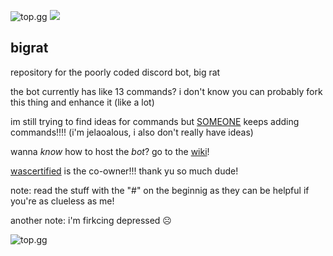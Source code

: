 ![top.gg](https://top.gg/api/widget/servers/1186799032899743835.svg)
![](https://bigrat.monster/media/bigrat.jpg)
## bigrat
repository for the poorly coded discord bot, big rat

the bot currently has like 13 commands? i don't know
you can probably fork this thing and enhance it (like a lot)

im still trying to find ideas for commands but [SOMEONE](https://github.com/wascertified/) keeps adding commands!!!! (i'm jelaoalous, i also don't really have ideas)

wanna *know* how to host the *bot*? go to the [wiki](https://github.com/soswav/bigrat/wiki)!

[wascertified](https://github.com/wascertified/) is the co-owner!!! thank yu so much dude!

note: read the stuff with the "#" on the beginnig as they can be helpful if you're as clueless as me!

another note: i'm firkcing depressed ☹️

![top.gg](https://top.gg/api/widget/1186799032899743835.svg)
